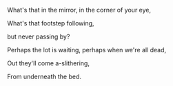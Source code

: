What's that in the mirror, in the corner of your eye,

What's that footstep following,

but never passing by?

Perhaps the lot is waiting, perhaps when we're all dead,

Out they'll come a-slithering,

From underneath the bed.
